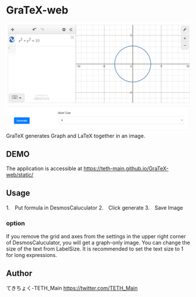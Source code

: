 # GraTeX-web
![preview](https://github.com/TETH-Main/GraTeX-web/blob/main/screenshot/preview.png)
GraTeX generates Graph and LaTeX together in an image.

## DEMO
The application is accessible at https://teth-main.github.io/GraTeX-web/static/

## Usage
1.　Put formula in DesmosCaluculator
2.　Click generate
3.　Save Image

### option
If you remove the grid and axes from the settings in the upper right corner of DesmosCaluculator, you will get a graph-only image.
You can change the size of the text from LabelSize.
It is recommended to set the text size to 1 for long expressions.

## Author
てきちょく-TETH_Main https://twitter.com/TETH_Main

